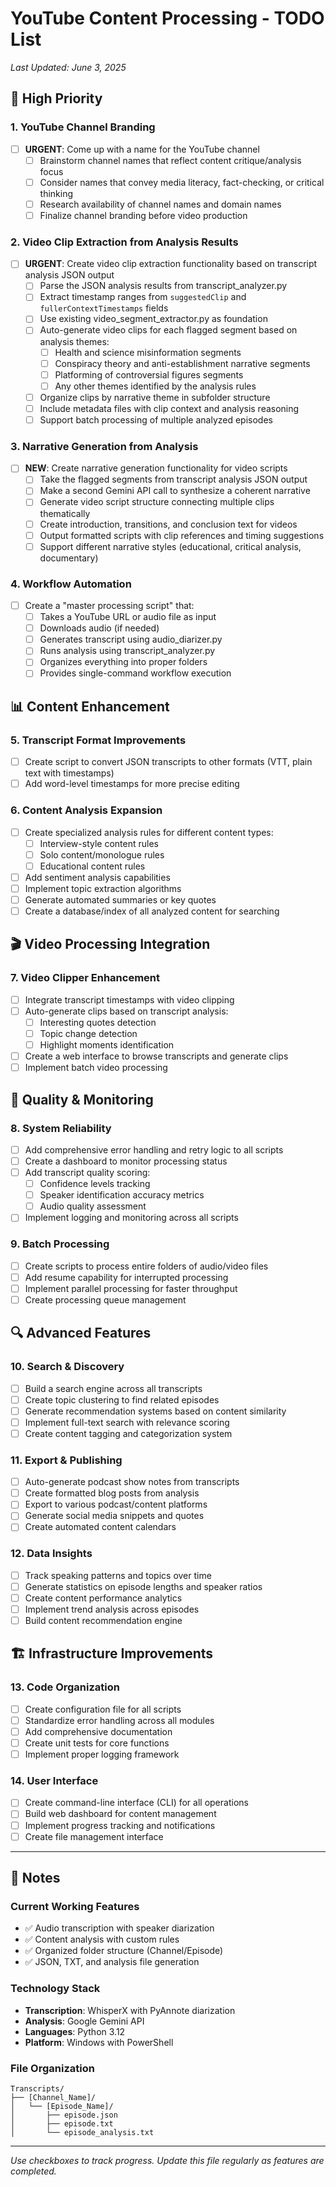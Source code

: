 # YouTube Content Processing - TODO List

*Last Updated: June 3, 2025*

## 🚀 High Priority

### 1. YouTube Channel Branding
- [ ] **URGENT**: Come up with a name for the YouTube channel
  - [ ] Brainstorm channel names that reflect content critique/analysis focus
  - [ ] Consider names that convey media literacy, fact-checking, or critical thinking
  - [ ] Research availability of channel names and domain names
  - [ ] Finalize channel branding before video production

### 2. Video Clip Extraction from Analysis Results
- [ ] **URGENT**: Create video clip extraction functionality based on transcript analysis JSON output
  - [ ] Parse the JSON analysis results from transcript_analyzer.py
  - [ ] Extract timestamp ranges from `suggestedClip` and `fullerContextTimestamps` fields
  - [ ] Use existing video_segment_extractor.py as foundation
  - [ ] Auto-generate video clips for each flagged segment based on analysis themes:
    - [ ] Health and science misinformation segments
    - [ ] Conspiracy theory and anti-establishment narrative segments
    - [ ] Platforming of controversial figures segments
    - [ ] Any other themes identified by the analysis rules
  - [ ] Organize clips by narrative theme in subfolder structure
  - [ ] Include metadata files with clip context and analysis reasoning
  - [ ] Support batch processing of multiple analyzed episodes

### 3. Narrative Generation from Analysis
- [ ] **NEW**: Create narrative generation functionality for video scripts
  - [ ] Take the flagged segments from transcript analysis JSON output
  - [ ] Make a second Gemini API call to synthesize a coherent narrative
  - [ ] Generate video script structure connecting multiple clips thematically
  - [ ] Create introduction, transitions, and conclusion text for videos
  - [ ] Output formatted scripts with clip references and timing suggestions
  - [ ] Support different narrative styles (educational, critical analysis, documentary)

### 4. Workflow Automation
- [ ] Create a "master processing script" that:
  - [ ] Takes a YouTube URL or audio file as input
  - [ ] Downloads audio (if needed)
  - [ ] Generates transcript using audio_diarizer.py
  - [ ] Runs analysis using transcript_analyzer.py
  - [ ] Organizes everything into proper folders
  - [ ] Provides single-command workflow execution

## 📊 Content Enhancement

### 5. Transcript Format Improvements
- [ ] Create script to convert JSON transcripts to other formats (VTT, plain text with timestamps)
- [ ] Add word-level timestamps for more precise editing

### 6. Content Analysis Expansion
- [ ] Create specialized analysis rules for different content types:
  - [ ] Interview-style content rules
  - [ ] Solo content/monologue rules
  - [ ] Educational content rules
- [ ] Add sentiment analysis capabilities
- [ ] Implement topic extraction algorithms
- [ ] Generate automated summaries or key quotes
- [ ] Create a database/index of all analyzed content for searching

## 🎬 Video Processing Integration

### 7. Video Clipper Enhancement
- [ ] Integrate transcript timestamps with video clipping
- [ ] Auto-generate clips based on transcript analysis:
  - [ ] Interesting quotes detection
  - [ ] Topic change detection
  - [ ] Highlight moments identification
- [ ] Create a web interface to browse transcripts and generate clips
- [ ] Implement batch video processing

## 🔧 Quality & Monitoring

### 8. System Reliability
- [ ] Add comprehensive error handling and retry logic to all scripts
- [ ] Create a dashboard to monitor processing status
- [ ] Add transcript quality scoring:
  - [ ] Confidence levels tracking
  - [ ] Speaker identification accuracy metrics
  - [ ] Audio quality assessment
- [ ] Implement logging and monitoring across all scripts

### 9. Batch Processing
- [ ] Create scripts to process entire folders of audio/video files
- [ ] Add resume capability for interrupted processing
- [ ] Implement parallel processing for faster throughput
- [ ] Create processing queue management

## 🔍 Advanced Features

### 10. Search & Discovery
- [ ] Build a search engine across all transcripts
- [ ] Create topic clustering to find related episodes
- [ ] Generate recommendation systems based on content similarity
- [ ] Implement full-text search with relevance scoring
- [ ] Create content tagging and categorization system

### 11. Export & Publishing
- [ ] Auto-generate podcast show notes from transcripts
- [ ] Create formatted blog posts from analysis
- [ ] Export to various podcast/content platforms
- [ ] Generate social media snippets and quotes
- [ ] Create automated content calendars

### 12. Data Insights
- [ ] Track speaking patterns and topics over time
- [ ] Generate statistics on episode lengths and speaker ratios
- [ ] Create content performance analytics
- [ ] Implement trend analysis across episodes
- [ ] Build content recommendation engine

## 🏗️ Infrastructure Improvements

### 13. Code Organization
- [ ] Create configuration file for all scripts
- [ ] Standardize error handling across all modules
- [ ] Add comprehensive documentation
- [ ] Create unit tests for core functions
- [ ] Implement proper logging framework

### 14. User Interface
- [ ] Create command-line interface (CLI) for all operations
- [ ] Build web dashboard for content management
- [ ] Implement progress tracking and notifications
- [ ] Create file management interface

---

## 📝 Notes

### Current Working Features
- ✅ Audio transcription with speaker diarization
- ✅ Content analysis with custom rules
- ✅ Organized folder structure (Channel/Episode)
- ✅ JSON, TXT, and analysis file generation

### Technology Stack
- **Transcription**: WhisperX with PyAnnote diarization
- **Analysis**: Google Gemini API
- **Languages**: Python 3.12
- **Platform**: Windows with PowerShell

### File Organization
```
Transcripts/
├── [Channel_Name]/
│   └── [Episode_Name]/
│       ├── episode.json
│       ├── episode.txt
│       └── episode_analysis.txt
```

---

*Use checkboxes to track progress. Update this file regularly as features are completed.*
